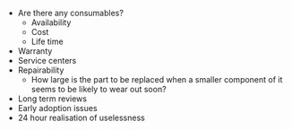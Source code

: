 - Are there any consumables?
	- Availability
	- Cost
	- Life time
- Warranty
- Service centers
- Repairability
	- How large is the part to be replaced when a smaller component of it seems to be likely to wear out soon?
- Long term reviews
- Early adoption issues
- 24 hour realisation of uselessness
